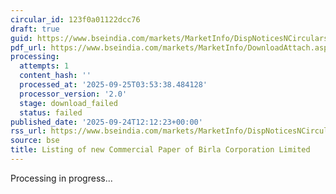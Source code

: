 ```yaml
---
circular_id: 123f0a01122dcc76
draft: true
guid: https://www.bseindia.com/markets/MarketInfo/DispNoticesNCirculars.aspx?Noticeid={1A3D7B19-F99D-4EBB-A29F-58D6E234CBE6}&noticeno=20250924-29&dt=09/24/2025&icount=29&totcount=75&flag=0
pdf_url: https://www.bseindia.com/markets/MarketInfo/DownloadAttach.aspx?id=20250924-29&attachedId=
processing:
  attempts: 1
  content_hash: ''
  processed_at: '2025-09-25T03:53:38.484128'
  processor_version: '2.0'
  stage: download_failed
  status: failed
published_date: '2025-09-24T12:12:23+00:00'
rss_url: https://www.bseindia.com/markets/MarketInfo/DispNoticesNCirculars.aspx?Noticeid={1A3D7B19-F99D-4EBB-A29F-58D6E234CBE6}&noticeno=20250924-29&dt=09/24/2025&icount=29&totcount=75&flag=0
source: bse
title: Listing of new Commercial Paper of Birla Corporation Limited
---
```


Processing in progress...